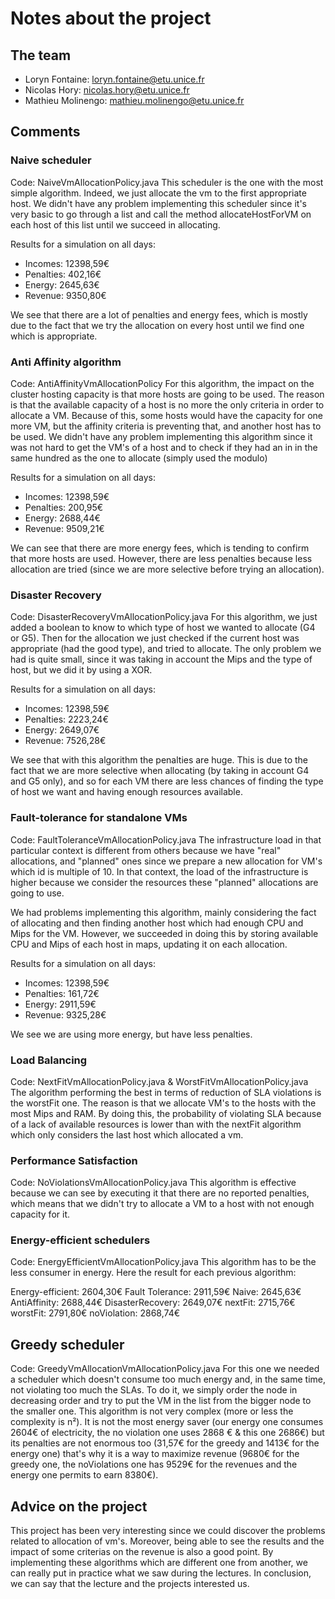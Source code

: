 # Notes about the project

## The team

- Loryn Fontaine: loryn.fontaine@etu.unice.fr
- Nicolas Hory: nicolas.hory@etu.unice.fr
- Mathieu Molinengo: mathieu.molinengo@etu.unice.fr

## Comments

### Naive scheduler
Code: NaiveVmAllocationPolicy.java
This scheduler is the one with the most simple algorithm. Indeed, we just allocate the vm to the first appropriate
host. We didn't have any problem implementing this scheduler since it's very basic to go through a list and call
the method allocateHostForVM on each host of this list until we succeed in allocating.

Results for a simulation on all days:
* Incomes:    12398,59€
* Penalties:  402,16€
* Energy:     2645,63€
* Revenue:    9350,80€

We see that there are a lot of penalties and energy fees, which is mostly due to the fact that we try the 
allocation on every host until we find one which is appropriate.

### Anti Affinity algorithm
Code: AntiAffinityVmAllocationPolicy
For this  algorithm, the impact on the cluster hosting capacity is that more hosts are going to be used. 
The reason is that the available capacity of a host is no more the only criteria in order to allocate a VM.
Because of this, some hosts would have the capacity for one more VM, but the affinity criteria is preventing
that, and another host has to be used.
We didn't have any problem implementing this algorithm since it was not hard to get the VM's of a host and to
check if they had an in in the same hundred as the one to allocate (simply used the modulo)

Results for a simulation on all days:
* Incomes:    12398,59€
* Penalties:  200,95€
* Energy:     2688,44€
* Revenue:    9509,21€

We can see that there are more energy fees, which is tending to confirm that more hosts are used. However, there are 
less penalties because less allocation are tried (since we are more selective before trying an allocation).

### Disaster Recovery
Code: DisasterRecoveryVmAllocationPolicy.java
For this algorithm, we just added a boolean to know to which type of host we wanted to allocate (G4 or G5).
Then for the allocation we just checked if the current host was appropriate (had the good type), and tried to allocate.
The only problem we had is quite small, since it was taking in account the Mips and the type of host, but we did 
it by using a XOR.

Results for a simulation on all days:
* Incomes:    12398,59€
* Penalties:  2223,24€
* Energy:     2649,07€
* Revenue:    7526,28€

We see that with this algorithm the penalties are huge. This is due to the fact that we are more selective when 
allocating (by taking in account G4 and G5 only), and so for each VM there are less chances of finding the
type of host we want and having enough resources available.

### Fault-tolerance for standalone VMs
Code: FaultToleranceVmAllocationPolicy.java
The infrastructure load in that particular context is different from others because we have "real" allocations,
and "planned" ones since we prepare a new allocation for VM's which id is multiple of 10. In that context,
the load of the infrastructure is higher because we consider the resources these "planned" allocations are
going to use.

We had problems implementing this algorithm, mainly considering the fact of allocating and then finding another
host which had enough CPU and Mips for the VM. However, we succeeded in doing this by storing available CPU
and Mips of each host in maps, updating it on each allocation.

Results for a simulation on all days:
* Incomes:    12398,59€
* Penalties:  161,72€
* Energy:     2911,59€
* Revenue:    9325,28€

We see we are using more energy, but have less penalties.

### Load Balancing
Code: NextFitVmAllocationPolicy.java & WorstFitVmAllocationPolicy.java
The algorithm performing the best in terms of reduction of SLA violations is the worstFit one. The reason is 
that we allocate VM's to the hosts with the most Mips and RAM. By doing this, the probability of violating
SLA because of a lack of available resources is lower than with the nextFit algorithm which only considers
the last host which allocated a vm.

### Performance Satisfaction
Code: NoViolationsVmAllocationPolicy.java
This algorithm is effective because we can see by executing it that there are no reported penalties, which
means that we didn't try to allocate a VM to a host with not enough capacity for it.

### Energy-efficient schedulers
Code: EnergyEfficientVmAllocationPolicy.java
This algorithm has to be the less consumer in energy. Here the result for each previous algorithm:

Energy-efficient: 2604,30€
Fault Tolerance: 2911,59€
Naive: 2645,63€
AntiAffinity: 2688,44€
DisasterRecovery: 2649,07€
nextFit: 2715,76€
worstFit: 2791,80€
noViolation: 2868,74€

## Greedy scheduler
Code: GreedyVmAllocationVmAllocationPolicy.java
For this one we needed a scheduler which doesn't consume too much energy and, in the same time, not violating too much the SLAs.
To do it, we simply order the node in decreasing order and try to put the VM in the list from the bigger node to the
smaller one. This algorithm is not very complex (more or less the complexity is n²). It is not the most energy saver 
(our energy one consumes 2604€ of electricity, the no violation one uses 2868 € & this one 2686€) but its penalties are not enormous too (31,57€ for the greedy and 
1413€ for the energy one) that's why it is a way to maximize revenue (9680€ for the greedy one, the noViolations one has 9529€ for the revenues and the energy one permits to earn 8380€).


## Advice on the project
This project has been very interesting since we could discover the problems related to allocation of vm's. Moreover,
being able to see the results and the impact of some criterias on the revenue is also a good point. By implementing
these algorithms which are different one from another, we can really put in practice what we saw during the lectures.
In conclusion, we can say that the lecture and the projects interested us.
